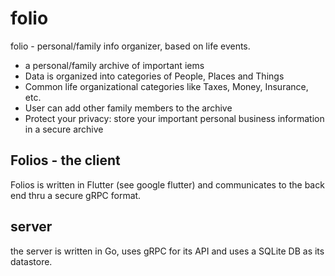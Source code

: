 # folio
folio - personal/family info organizer, based on life events.

* a personal/family archive of important iems
* Data is organized into categories of People, Places and Things
* Common life organizational categories like Taxes, Money, Insurance, etc.
* User can add other family members to the archive
* Protect your privacy: store your important personal business information in a secure archive

## Folios - the client

Folios is written in Flutter (see google flutter) and communicates to the back end thru a secure gRPC format.

## server

the server is written in Go, uses gRPC for its API and uses a SQLite DB as its datastore.